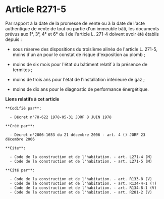 # Article R271-5

Par rapport à la date de la promesse de vente ou à la date de l'acte authentique de vente de tout ou partie d'un immeuble
bâti, les documents prévus aux 1°, 3°, 4° et 6° du I de l'article L. 271-4 doivent avoir été établis depuis :

- sous réserve des dispositions du troisième alinéa de l'article L. 271-5, moins d'un an pour le constat de risque
d'exposition au plomb ;

- moins de six mois pour l'état du bâtiment relatif à la présence de termites ;

- moins de trois ans pour l'état de l'installation intérieure de gaz ;

- moins de dix ans pour le diagnostic de performance énergétique.

**Liens relatifs à cet article**

	**Codifié par**:

	  - Décret n°78-622 1978-05-31 JORF 8 JUIN 1978

	**Créé par**:

	  - Décret n°2006-1653 du 21 décembre 2006 - art. 4 () JORF 23 décembre 2006

	**Cite**:

	  - Code de la construction et de l'habitation. - art. L271-4 (M)
	  - Code de la construction et de l'habitation. - art. L271-5 (M)

	**Cité par**:

	  - Code de la construction et de l'habitation. - art. R133-8 (V)
	  - Code de la construction et de l'habitation. - art. R134-4-1 (T)
	  - Code de la construction et de l'habitation. - art. R134-8-1 (V)
	  - Code de la construction et de l'habitation. - art. R281-2 (V)
